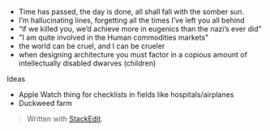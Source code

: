 
 - Time has passed, the day is done, all shall fall with the somber sun.
 - I’m hallucinating lines, forgetting all the times I’ve left you all behind 
 - “if we killed you, we’d achieve more in eugenics than the nazi’s ever did”
 - "I am quite involved in the Human commodities markets"
 - the world can be cruel, and I can be crueler 
 - when designing architecture you must factor in a copious amount of intellectually disabled dwarves (children)

Ideas
 - Apple Watch thing for checklists in fields like hospitals/airplanes
 - Duckweed farm
> Written with [StackEdit](https://stackedit.io/).
<!--stackedit_data:
eyJoaXN0b3J5IjpbMTIyMzE1Nzc0OSw3ODk5NjYzOTAsLTc4MT
g5MjE3OSwxMTMwMTM3MzA4LC0xNTE0NjA2ODMzLDcyNjYyODcw
MCw5NjM5NDYwODZdfQ==
-->